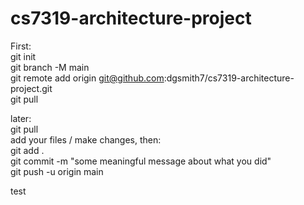 # cs7319-architecture-project

First:  
git init  
git branch -M main  
git remote add origin git@github.com:dgsmith7/cs7319-architecture-project.git  
git pull

later:  
git pull  
add your files / make changes, then:  
git add .  
git commit -m "some meaningful message about what you did"  
git push -u origin main

test
